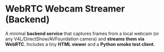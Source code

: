 # WebRTC Webcam Streamer (Backend)

A minimal **backend service** that captures frames from a local webcam (or any V4L/DirectShow/AVFoundation camera) and **streams them via WebRTC**. Includes a tiny **HTML viewer** and a **Python smoke test client**.
